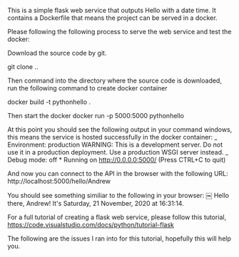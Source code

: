 This is a simple flask web service that outputs Hello with a date time.
It contains a Dockerfile that means the project can be served in a docker.

Please following the following process to serve the web service and test the docker:

Download the source code by git.

git clone ..

Then command into the directory where the source code is downloaded, run the following command to create docker container

docker build -t pythonhello .

Then start the docker
docker run -p 5000:5000 pythonhello

At this point you should see the following output in your command windows, this means the service is hosted successfully in the docker container:
_ Environment: production
WARNING: This is a development server. Do not use it in a production deployment.
Use a production WSGI server instead.
_ Debug mode: off \* Running on http://0.0.0.0:5000/ (Press CTRL+C to quit)

And now you can connect to the API in the browser with the following URL:
http://localhost:5000/hello/Andrew

You should see something similiar to the following in your browser:
￼ Hello there, Andrew! It's Saturday, 21 November, 2020 at 16:31:14.

For a full tutorial of creating a flask web service, please follow this tutorial,  
https://code.visualstudio.com/docs/python/tutorial-flask

The following are the issues I ran into for this tutorial, hopefully this will help you.
